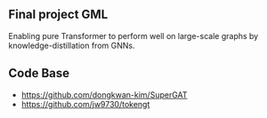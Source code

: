 ## Final project GML 
Enabling pure Transformer to perform well on large-scale graphs by knowledge-distillation from GNNs.

## Code Base
- https://github.com/dongkwan-kim/SuperGAT
- https://github.com/jw9730/tokengt

